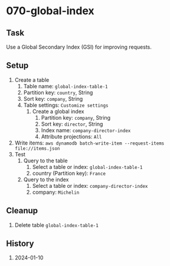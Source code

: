 # 070-global-index

## Task
Use a Global Secondary Index (GSI) for improving requests.

## Setup
1. Create a table
    1. Table name: `global-index-table-1`
    2. Partition key: `country`, String
    3. Sort key: `company`, String
    4. Table settings: `Customize settings`
    	1. Create a global index
			1. Partition key: `company`, String
			2. Sort key: `director`, String
			3. Index name: `company-director-index`
			4. Attribute projections: `All`
2. Write items: `aws dynamodb batch-write-item --request-items file://items.json`
3. Test
	1. Query to the table
		1. Select a table or index: `global-index-table-1`
		2. country (Partition key): `France`
	2. Query to the index
		1. Select a table or index: `company-director-index`
		2. company: `Michelin`

## Cleanup
1. Delete table `global-index-table-1`

## History
1. 2024-01-10
